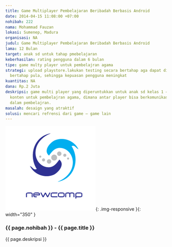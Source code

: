 ```yaml
---
title: Game Multiplayer Pembelajaran Beribadah Berbasis Android
date: 2014-04-15 11:08:00 +07:00
nohibah: 222
nama: Mohammad Fauzan
lokasi: Sumenep, Madura
organisasi: NA
judul: Game Multiplayer Pembelajaran Beribadah Berbasis Android
lama: 12 Bulan
target: anak sd untuk tahap pmebelajaran
keberhasilan: rating pengguna dalam 6 bulan
tipe: game multy player untuk pembelajran agama
strategi: upload playstore.lakukan testing secara bertahap aga dapat diperbaiki secara
  bertahap pula, sehingga kepuasan pengguna meningkat
kuantitas: NA
dana: Rp.2 Juta
deskripsi: game multi player yang diperuntukkan untuk anak sd kelas 1 – 5 yang memiliki
  konten untuk pembelajran agama, dimana antar player bisa berkomunikasi, saling membantu
  dalam pembelajran.
masalah: desaign yang atraktif
solusi: mencari refrensi dari game – game lain
---
```


![222](/static/img/hibahcms/222.png){: .img-responsive }{: width="350" }

### {{ page.nohibah }} - {{ page.title }}

{{ page.deskripsi }}
